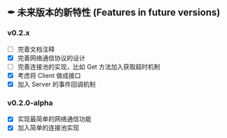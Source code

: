 ## ✒ 未来版本的新特性 (Features in future versions)

### v0.2.x

* [ ] 完善文档注释
* [x] 完善网络通信协议的设计
* [ ] 完善连接池的实现，比如 Get 方法加入获取超时机制
* [x] 考虑将 Client 做成接口
* [x] 加入 Server 的事件回调机制

### v0.2.0-alpha

* [x] 实现最简单的网络通信功能
* [x] 加入简单的连接池实现